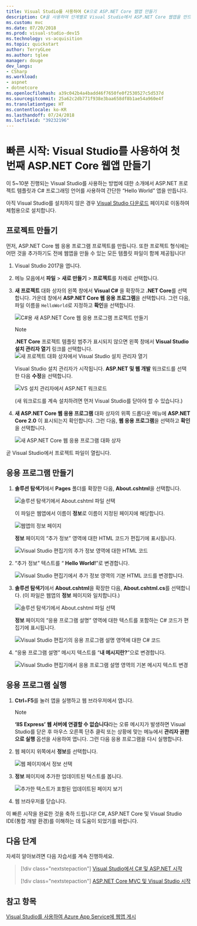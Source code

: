 ```yaml
---
title: Visual Studio를 사용하여 C#으로 ASP.NET Core 웹앱 만들기
description: C#을 사용하여 단계별로 Visual Studio에서 ASP.NET Core 웹앱을 만드는 방법을 알아봅니다.
ms.custom: mvc
ms.date: 07/20/2018
ms.prod: visual-studio-dev15
ms.technology: vs-acquisition
ms.topic: quickstart
author: TerryGLee
ms.author: tglee
manager: douge
dev_langs:
- CSharp
ms.workload:
- aspnet
- dotnetcore
ms.openlocfilehash: a39c042b4a4badd46f7650fe0f2530527c5d537d
ms.sourcegitcommit: 25a62c2db771f938e3baa658df8b1ae54a960e4f
ms.translationtype: HT
ms.contentlocale: ko-KR
ms.lasthandoff: 07/24/2018
ms.locfileid: "39232196"
---
```

# <a name="quickstart-use-visual-studio-to-create-your-first-aspnet-core-web-app"></a>빠른 시작: Visual Studio를 사용하여 첫 번째 ASP.NET Core 웹앱 만들기

이 5~10분 진행되는 Visual Studio를 사용하는 방법에 대한 소개에서 ASP.NET 프로젝트 템플릿과 C# 프로그래밍 언어를 사용하여 간단한 “Hello World” 앱을 만듭니다.

아직 Visual Studio를 설치하지 않은 경우 [Visual Studio 다운로드](https://visualstudio.microsoft.com/downloads/?utm_medium=microsoft&utm_source=docs.microsoft.com&utm_campaign=button+cta&utm_content=download+vs2017) 페이지로 이동하여 체험용으로 설치합니다.

## <a name="create-a-project"></a>프로젝트 만들기

먼저, ASP.NET Core 웹 응용 프로그램 프로젝트를 만듭니다. 또한 프로젝트 형식에는 어떤 것을 추가하기도 전에 웹앱을 만들 수 있는 모든 템플릿 파일이 함께 제공됩니다!

1. Visual Studio 2017을 엽니다.

1. 메뉴 모음에서 **파일** > **새로 만들기** > **프로젝트**를 차례로 선택합니다.

1. **새 프로젝트** 대화 상자의 왼쪽 창에서 **Visual C#** 을 확장하고 **.NET Core**를 선택합니다. 가운데 창에서 **ASP.NET Core 웹 응용 프로그램**을 선택합니다. 그런 다음, 파일 이름을 `HelloWorld`로 지정하고 **확인**을 선택합니다.

   ![C#용 새 ASP.NET Core 웹 응용 프로그램 프로젝트 만들기](../ide/media/csharp-aspnet-choose-template-name-file.png)

   > [!NOTE]
   > **.NET Core** 프로젝트 템플릿 범주가 표시되지 않으면 왼쪽 창에서 **Visual Studio 설치 관리자 열기** 링크를 선택합니다.
   >![새 프로젝트 대화 상자에서 Visual Studio 설치 관리자 열기](../ide/media/open-visual-studio-installer.png)
   >
   > Visual Studio 설치 관리자가 시작됩니다. **ASP.NET 및 웹 개발** 워크로드를 선택한 다음 **수정**을 선택합니다.
   >
   > ![VS 설치 관리자에서 ASP.NET 워크로드](../ide/media/quickstart-aspnet-workload.png)
   >
   >(새 워크로드를 계속 설치하려면 먼저 Visual Studio를 닫아야 할 수 있습니다.)

1. **새 ASP.NET Core 웹 응용 프로그램** 대화 상자의 위쪽 드롭다운 메뉴에 **ASP.NET Core 2.0** 이 표시되는지 확인합니다. 그런 다음, **웹 응용 프로그램**을 선택하고 **확인**을 선택합니다.

   ![새 ASP.NET Core 웹 응용 프로그램 대화 상자](../ide/media/quickstart-aspnet-core20.png)

곧 Visual Studio에서 프로젝트 파일이 열립니다.

## <a name="create-the-application"></a>응용 프로그램 만들기

1. **솔루션 탐색기**에서 **Pages** 폴더를 확장한 다음, **About.cshtml**을 선택합니다.

   ![솔루션 탐색기에서 About.cshtml 파일 선택](../ide/media/csharp-aspnet-about-page-html-file.png)

   이 파일은 웹앱에서 이름이 **정보**로 이름이 지정된 페이지에 해당합니다.

   ![웹앱의 정보 페이지](../ide/media/csharp-aspnet-about-page.png)

   **정보** 페이지의 “추가 정보” 영역에 대한 HTML 코드가 편집기에 표시됩니다.

   ![Visual Studio 편집기의 추가 정보 영역에 대한 HTML 코드](../ide/media/csharp-aspnet-about-cshtml-page.png)

1. “추가 정보” 텍스트를 “ **Hello World!**”로 변경합니다.

   ![Visual Studio 편집기에서 추가 정보 영역의 기본 HTML 코드를 변경합니다.](../ide/media/csharp-aspnet-about-cshtml-page-hello-world.png)

1. **솔루션 탐색기**에서 **About.cshtml**을 확장한 다음, **About.cshtml.cs**를 선택합니다. (이 파일은 웹앱의 **정보** 페이지와 일치합니다.)

   ![솔루션 탐색기에서 About.cshtml 파일 선택](../ide/media/csharp-aspnet-about-page-code-file.png)

   **정보** 페이지의 “응용 프로그램 설명” 영역에 대한 텍스트를 포함하는 C# 코드가 편집기에 표시됩니다.

   ![Visual Studio 편집기의 응용 프로그램 설명 영역에 대한 C# 코드](../ide/media/csharp-aspnet-about-cshtml-cs-code.png)

1. “응용 프로그램 설명” 메시지 텍스트를 “**내 메시지란?**”으로 변경합니다.

   ![Visual Studio 편집기에서 응용 프로그램 설명 영역의 기본 메시지 텍스트 변경](../ide/media/csharp-aspnet-about-cshtml-cs-message.png)

## <a name="run-the-application"></a>응용 프로그램 실행

1. **Ctrl**+**F5**를 눌러 앱을 실행하고 웹 브라우저에서 엽니다.

   > [!NOTE]
   > **‘IIS Express’ 웹 서버에 연결할 수 없습니다**라는 오류 메시지가 발생하면 Visual Studio를 닫은 후 마우스 오른쪽 단추 클릭 또는 상황에 맞는 메뉴에서 **관리자 권한으로 실행** 옵션을 사용하여 엽니다. 그런 다음 응용 프로그램을 다시 실행합니다.

1. 웹 페이지 위쪽에서 **정보**를 선택합니다.

   ![웹 페이지에서 정보 선택](../ide/media/csharp-aspnet-home-page-about.png)

1. **정보** 페이지에 추가한 업데이트된 텍스트를 봅니다.

   ![추가한 텍스트가 포함된 업데이트된 페이지 보기](../ide/media/csharp-aspnet-about-page-hello-world.png)

1. 웹 브라우저를 닫습니다.

이 빠른 시작을 완료한 것을 축하 드립니다! C#, ASP.NET Core 및 Visual Studio IDE(통합 개발 환경)를 이해하는 데 도움이 되었기를 바랍니다.

## <a name="next-steps"></a>다음 단계

자세히 알아보려면 다음 자습서를 계속 진행하세요.

> [!div class="nextstepaction"]
> [Visual Studio에서 C# 및 ASP.NET 시작](tutorial-csharp-aspnet-core.md)
>
> [!div class="nextstepaction"]
> [ASP.NET Core MVC 및 Visual Studio 시작](/aspnet/core/tutorials/first-mvc-app/start-mvc?tabs=aspnetcore2x)

## <a name="see-also"></a>참고 항목

[Visual Studio를 사용하여 Azure App Service에 웹앱 게시](..//deployment/quickstart-deploy-to-azure.md)
